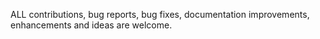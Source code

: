 ALL contributions, bug reports, bug fixes, documentation improvements, enhancements and ideas are welcome. 
